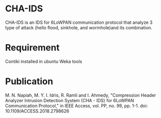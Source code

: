 # CHA-IDS

CHA-IDS is an IDS for 6LoWPAN communication protocol that analyze 3 type of attack (hello flood, sinkhole, and wormhole)and its 
combination.

# Requirement
Contiki installed in ubuntu
Weka tools

# Publication
M. N. Napiah, M. Y. I. Idris, R. Ramli and I. Ahmedy, "Compression Header Analyzer Intrusion Detection System (CHA - IDS) for 6LoWPAN Communication Protocol," in IEEE Access, vol. PP, no. 99, pp. 1-1.
doi: 10.1109/ACCESS.2018.2798626

